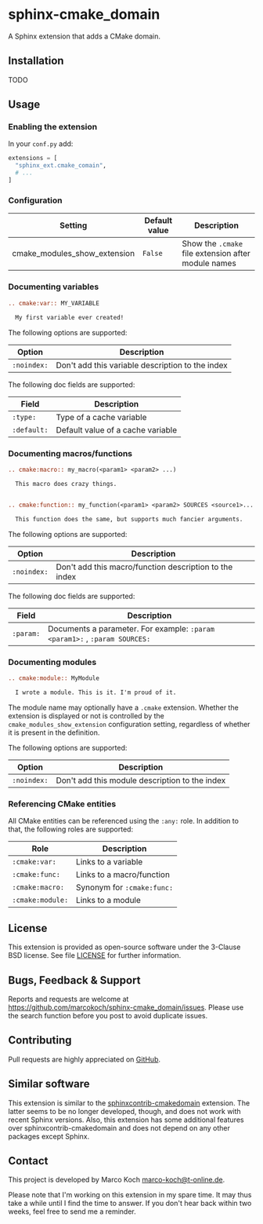 # sphinx-cmake_domain

A Sphinx extension that adds a CMake domain.


## Installation

TODO


## Usage

### Enabling the extension

In your `conf.py` add:

```python
extensions = [
  "sphinx_ext.cmake_comain",
  # ...
]
```


### Configuration

| Setting                      |  Default value | Description                                         |
|------------------------------|----------------|-----------------------------------------------------|
| cmake_modules_show_extension | `False`        | Show the `.cmake` file extension after module names |


### Documenting variables

```rst
.. cmake:var:: MY_VARIABLE
  
  My first variable ever created!
```

The following options are supported:

| Option      | Description                                      |
|-------------|--------------------------------------------------|
| `:noindex:` | Don't add this variable description to the index |

The following doc fields are supported:

| Field       | Description                       |
|-------------|-----------------------------------|
| `:type:`    | Type of a cache variable          |
| `:default:` | Default value of a cache variable |


### Documenting macros/functions

```rst
.. cmake:macro:: my_macro(<param1> <param2> ...)

  This macro does crazy things.


.. cmake:function:: my_function(<param1> <param2> SOURCES <source1>... [OPTIONAL] [DISPLAY_NAME <name> [FINAL]])

  This function does the same, but supports much fancier arguments.
```

The following options are supported:

| Option      | Description                                            |
|-------------|--------------------------------------------------------|
| `:noindex:` | Don't add this macro/function description to the index |

The following doc fields are supported:

| Field       | Description                                                                |
|-------------|----------------------------------------------------------------------------|
| `:param:`   | Documents a parameter. For example: `:param <param1>:` , `:param SOURCES:` |


### Documenting modules

```rst
.. cmake:module:: MyModule

  I wrote a module. This is it. I'm proud of it.
```

The module name may optionally have a `.cmake` extension. Whether the extension is displayed or not is controlled by the `cmake_modules_show_extension` configuration setting, regardless of whether it is present in the definition.

The following options are supported:

| Option      | Description                                    |
|-------------|------------------------------------------------|
| `:noindex:` | Don't add this module description to the index |

### Referencing CMake entities

All CMake entities can be referenced using the `:any:` role. In addition to that, the following roles are supported:

| Role             | Description                |
|------------------|----------------------------|
| `:cmake:var:`    | Links to a variable        |
| `:cmake:func:`   | Links to a macro/function  |
| `:cmake:macro:`  | Synonym for `:cmake:func:` |
| `:cmake:module:` | Links to a module          |


## License

This extension is provided as open-source software under the 3-Clause BSD license. See file [LICENSE](LICENSE) for further information.


## Bugs, Feedback & Support

Reports and requests are welcome at <https://github.com/marcokoch/sphinx-cmake_domain/issues>.
Please use the search function before you post to avoid duplicate issues.


## Contributing

Pull requests are highly appreciated on [GitHub](https://github.com/marcokoch/sphinx-cmake_domain).


## Similar software

This extension is similar to the [sphinxcontrib-cmakedomain](https://github.com/sphinx-contrib/cmakedomain) extension. The latter seems to be no longer developed, though, and does not work with recent Sphinx versions. Also, this extension has some additional features over sphinxcontrib-cmakedomain and does not depend on any other packages except Sphinx.


## Contact

This project is developed by Marco Koch <marco-koch@t-online.de>.

Please note that I'm working on this extension in my spare time. It may thus take a while until I find the time to answer. If you don't hear back within two weeks, feel free to send me a reminder.
